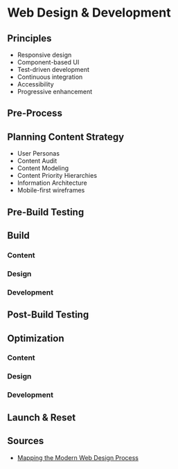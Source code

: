 # Web Design & Development

## Principles

- Responsive design
- Component-based UI
- Test-driven development
- Continuous integration
- Accessibility
- Progressive enhancement

## Pre-Process

## Planning Content Strategy

- User Personas
- Content Audit
- Content Modeling
- Content Priority Hierarchies
- Information Architecture
- Mobile-first wireframes

## Pre-Build Testing

## Build

### Content

### Design

### Development

## Post-Build Testing

## Optimization

### Content

### Design

### Development

## Launch & Reset

## Sources

- [Mapping the Modern Web Design Process](https://www.lynda.com/Web-User-Experience-tutorials/Mapping-Modern-Web-Design-Process/174989-2.html)

